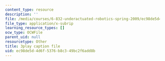 ```yaml
---
content_type: resource
description: ''
file: /media/courses/6-832-underactuated-robotics-spring-2009/ec98de5d4d6f5376b8c349bc2f6add8b_QI09XKVW_8E.vtt
file_type: application/x-subrip
learning_resource_types: []
ocw_type: OCWFile
parent_uid: null
resourcetype: Other
title: 3play caption file
uid: ec98de5d-4d6f-5376-b8c3-49bc2f6add8b
---
```

